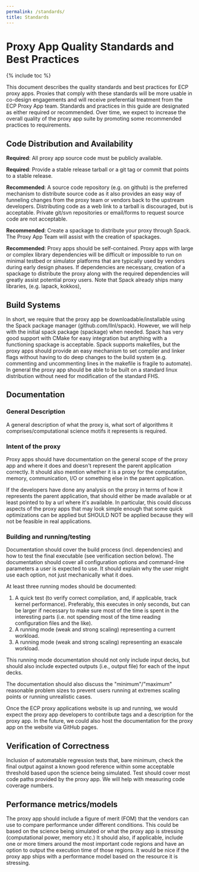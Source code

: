 ```yaml
---
permalink: /standards/
title: Standards
---
```



# Proxy App Quality Standards and Best Practices

{% include toc %}

This document describes the quality standards and best practices for ECP proxy
apps.  Proxies that comply with these standards will be more usable in
co-design engagements and will receive preferential treatment from the ECP
Proxy App team.  Standards and practices in this guide are designated as either
required or recommended.  Over time, we expect to increase the overall quality
of the proxy app suite by promoting some recommended practices to requirements.

## Code Distribution and Availability
**Required**: All proxy app source code must be publicly available.  

**Required**: Provide a stable release tarball or a git tag or commit that points
to a stable release.

**Recommended**: A source code repository (e.g. on github) is the preferred
mechanism to distribute source code as it also provides an easy way of
funneling changes from the proxy team or vendors back to the upstream
developers.  Distributing code as a web link to a tarball is discouraged, but
is acceptable.  Private git/svn repositories or email/forms to request source
code are not acceptable. 

**Recommended**: Create a spackage to distribute your proxy through Spack. The
Proxy App Team will assist with the creation of spackages.

**Recommended**: Proxy apps should be self-contained.  Proxy apps with large or
complex library dependencies will be difficult or impossible to run on minimal
testbed or simulator platforms that are typically used by vendors during early
design phases.  If dependencies are necessary, creation of a spackage to
distribute the proxy along with the required dependencies will greatly assist
potential proxy users.  Note that Spack already ships many libraries, (e.g.
lapack, kokkos), 

## Build Systems

In short, we require that the proxy app be downloadable/installable using the
Spack package manager (github.com/llnl/spack). However, we will help with the
initial spack package (spackage) when needed. Spack has very good support with
CMake for easy integration but anything with a functioning spackage is
acceptable. Spack supports makefiles, but the proxy apps should provide an easy
mechanism to set compiler and linker flags without having to do deep changes to
the build system (e.g. commenting and uncommenting lines in the makefile is
fragile to automate). In general the proxy app should be able to be built on a
standard linux distribution without need for modification of the standard FHS.

## Documentation

### General Description

A general description of what the proxy is, what sort of algorithms it
comprises/computational science motifs it represents is required.

### Intent of the proxy

Proxy apps should have documentation on the general scope of the proxy app and
where it does and doesn't represent the parent application correctly. It should
also mention whether it is a proxy for the computation, memory, communication,
I/O or something else in the parent application.

If the developers have done any analysis on the proxy in terms of how it
represents the parent application, that should either be made available or at
least pointed to by a url where it's available. In particular, this could
discuss aspects of the proxy apps that may look simple enough that some quick
optimizations can be applied but SHOULD NOT be applied because they will not be
feasible in real applications.

### Building and running/testing
Documentation should cover the build process (incl. dependencies) and how to
test the final executable (see verification section below). The documentation
should cover all configuration options and command-line parameters a user is
expected to use. It should explain why the user might use each option, not just
mechanically what it does.

At least three running modes should be documented:
1. A quick test (to verify correct compilation, and, if applicable, track
kernel performance). Preferably, this executes in only seconds, but can be
larger if necessary to make sure most of the time is spent in the interesting
parts (i.e. not spending most of the time reading configuration files and the
like).
2. A running mode (weak and strong scaling) representing a current workload.
3. A running mode (weak and strong scaling) representing an exascale workload.

This running mode documentation should not only include input decks, but should
also include expected outputs (i.e., output file) for each of the input decks. 

The documentation should also discuss the "minimum"/"maximum" reasonable
problem sizes to prevent users running at extremes scaling points or running
unrealistic cases.

Once the ECP proxy applications website is up and running, we would expect the
proxy app developers to contribute tags and a description for the proxy app. In
the future, we could also host the documentation for the proxy app on the
website via GitHub pages.

## Verification of Correctness

Inclusion of automatable regression tests that, bare minimum, check the final
output against a known good reference within some acceptable threshold based
upon the science being simulated. Test should cover most code paths provided by
the proxy app. We will help with measuring code coverage numbers.

## Performance metrics/models

The proxy app should include a figure of merit (FOM) that the vendors can use
to compare performance under different conditions. This could be based on the
science being simulated or what the proxy app is stressing (computational
power, memory etc.) It should also, if applicable, include one or more timers
around the most important code regions and have an option to output the
execution time of those regions.  It would be nice if the proxy app ships with
a performance model based on the resource it is stressing.

